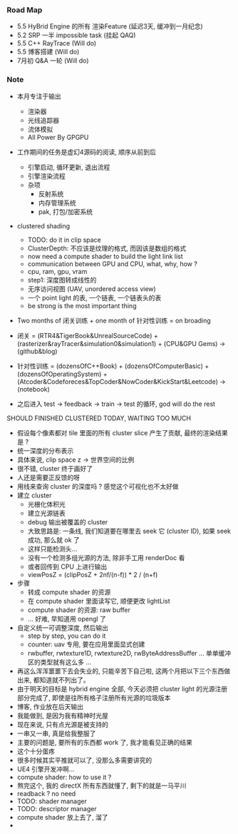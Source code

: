 ### Road Map

* 5.5 HyBrid Engine 的所有 渲染Feature (延迟3天, 缓冲到一月纪念)
* 5.2 SRP 一半 impossible task (挂起 QAQ)
* 5.5 C++ RayTrace (Will do)
* 5.5 博客搭建 (Will do)
* 7月初 Q&A 一轮 (Will do)

### Note

* 本月专注于输出
  * 渲染器
  * 光线追踪器
  * 流体模拟
  * All Power By GPGPU
* 工作期间的任务是虚幻4源码的阅读, 顺序从前到后

  * 引擎启动, 循环更新, 退出流程
  * 引擎渲染流程
  * 杂项
    * 反射系统
    * 内存管理系统
    * pak, 打包/加密系统

* clustered shading
  * TODO: do it in clip space
  * ClusterDepth: 不应该是纹理的格式, 而因该是数组的格式
  * now need a compute shader to build the light link list
  * communication between GPU and CPU, what, why, how ?
  * cpu, ram, gpu, vram
  * step1: 深度图转成线性的
  * 无序访问视图 (UAV, unordered access view)
  * 一个 point light 的表, 一个链表, 一个链表头的表
  * be strong is the most important thing 
* Two months of 闭关训练 + one month of 针对性训练 = on broading
* 闭关 = (RTR4&TigerBook&UnrealSourceCode) + (rasterizer&rayTracer&simulation0&simulation1) + (CPU&GPU Gems) -> (github&blog)
* 针对性训练 = (dozensOfC++Book) + (dozensOfComputerBasic) + (dozensOfOperatingSystem) + (Atcoder&Codeforeces&TopCoder&NowCoder&KickStart&Leetcode) -> (notebook)
* 之后进入 test -> feedback -> train -> test 的循环, god will do the rest

SHOULD FINISHED CLUSTERED TODAY, WAITING TOO MUCH

* 假设每个像素都对 tile 里面的所有 cluster slice 产生了贡献, 最终的渲染结果是 ?
* 统一深度的分布表示
* 具体来说, clip space z -> 世界空间的比例
* 很不错, cluster 终于画好了
* 人还是需要正反馈的呀
* 用线来查询 cluster 的深度吗 ? 感觉这个可视化也不太好做
* 建立 cluster
  * 光栅化体积光
  * 建立光源链表
  * debug 输出被覆盖的 cluster
  * 大致思路是: 一条线, 我们知道要在哪里去 seek 它 (cluster ID), 如果 seek 成功, 那么就 ok 了
  * 这样只能检测头...
  * 没有一个检测多组光源的方法, 除非手工用 renderDoc 看
  * 或者回传到 CPU 上进行输出
  * viewPosZ = (clipPosZ + 2nf/(n-f)) * 2 / (n+f)
* 步骤
  * 转成 compute shader 的资源
  * 在 compute shader 里面读写它, 顺便更改 lightList
  * compute shader 的资源: raw buffer
  * ... 好难, 早知道用 opengl 了 
* 自定义统一可调整深度, 然后输出
  * step by step, you can do it
  * counter: uav 专用, 要在应用里面显式创建
  * rwbuffer, rwtexture1D, rwtexture2D, rwByteAddressBuffer ... 单单缓冲区的类型就有这么多 ... 
* 再这么浑浑噩噩下去会失业的, 只能辛苦下自己啦, 这两个月把以下三个东西做出来, 都知道就不列出了。
* 由于明天的目标是 hybrid engine 全部, 今天必须把 cluster light 的光源注册部分完成了, 即使是往所有格子注册所有光源的垃圾版本
* 博客, 作业放在后天输出
* 我能做到, 是因为我有精神时光屋
* 现在来说, 只有点光源是被支持的
* 一串又一串, 真是给我整服了
* 主要的问题是, 要所有的东西都 work 了, 我才能看见正确的结果
* 这个十分蛋疼
* 很多时候其实平推就可以了, 没那么多需要讲究的
* UE4 引擎开发冲啊...
* compute shader: how to use it ?
* 熬完这个, 我的 directX 所有东西就懂了, 剩下的就是一马平川
* readback ? no need
* TODO: shader manager
* TODO: descriptor manager
* compute shader 放上去了, 溜了
* 